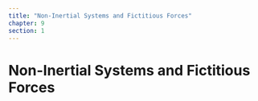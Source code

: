 ```yaml
---
title: "Non-Inertial Systems and Fictitious Forces"
chapter: 9
section: 1
---
```


# Non-Inertial Systems and Fictitious Forces

